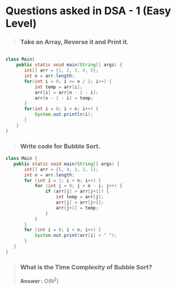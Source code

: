 # Questions asked in DSA - 1 (Easy Level)

> ### Take an Array, Reverse it and Print it.

```java

class Main{
    public static void main(String[] args) {
       int[] arr = {1, 2, 3, 4, 5};
       int n = arr.length;
       for(int i = 0; i <= n / 2; i++) {
           int temp = arr[i];
           arr[i] = arr[n - 1 - i];
           arr[n - 1 - i] = temp;
       }
       for(int i = 0; i < n; i++) {
           System.out.println(i);
       }
    } 
}

```
 
 > ### Write code for Bubble Sort.
 
 ```java
class Main {
    public static void main(String[] args) {
        int[] arr = {5, 4, 3, 2, 1};
        int n = arr.length;
        for (int i = 1; i < n; i++) {
            for (int j = 0; j < n - i; j++) {
                if (arr[j] > arr[j+1]) {
                    int temp = arr[j];
                    arr[j] = arr[j+1];
                    arr[j+1] = temp;
                }
            }
        }
        for (int i = 0; i < n; i++) {
            System.out.print(arr[i] + " ");
        }
    }
}

```
 
 > ### What is the Time Complexity of Bubble Sort?
  > **Answer :** O(N<sup>2</sup>)
